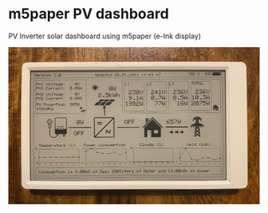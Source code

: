 # m5paper PV dashboard
 PV Inverter solar dashboard using m5paper (e-Ink display)

![alt tag](https://raw.githubusercontent.com/kovi44/m5paper-PV-dashboard/main/images/m5paper_pv_dashboard.jpg)

 
